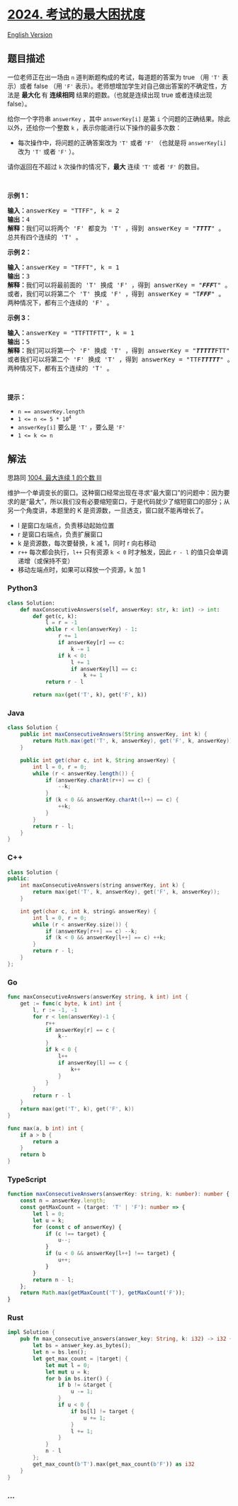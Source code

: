 # [2024. 考试的最大困扰度](https://leetcode.cn/problems/maximize-the-confusion-of-an-exam)

[English Version](/solution/2000-2099/2024.Maximize%20the%20Confusion%20of%20an%20Exam/README_EN.md)

## 题目描述

<!-- 这里写题目描述 -->

<p>一位老师正在出一场由 <code>n</code>&nbsp;道判断题构成的考试，每道题的答案为 true （用 <code><span style="">'T'</span></code> 表示）或者 false （用 <code>'F'</code>&nbsp;表示）。老师想增加学生对自己做出答案的不确定性，方法是&nbsp;<strong>最大化&nbsp;</strong>有 <strong>连续相同</strong>&nbsp;结果的题数。（也就是连续出现 true 或者连续出现 false）。</p>

<p>给你一个字符串&nbsp;<code>answerKey</code>&nbsp;，其中&nbsp;<code>answerKey[i]</code>&nbsp;是第 <code>i</code>&nbsp;个问题的正确结果。除此以外，还给你一个整数 <code>k</code>&nbsp;，表示你能进行以下操作的最多次数：</p>

<ul>
	<li>每次操作中，将问题的正确答案改为&nbsp;<code>'T'</code> 或者&nbsp;<code>'F'</code>&nbsp;（也就是将 <code>answerKey[i]</code> 改为&nbsp;<code>'T'</code>&nbsp;或者&nbsp;<code>'F'</code>&nbsp;）。</li>
</ul>

<p>请你返回在不超过 <code>k</code>&nbsp;次操作的情况下，<strong>最大</strong>&nbsp;连续 <code>'T'</code>&nbsp;或者 <code>'F'</code>&nbsp;的数目。</p>

<p>&nbsp;</p>

<p><strong>示例 1：</strong></p>

<pre>
<b>输入：</b>answerKey = "TTFF", k = 2
<b>输出：</b>4
<b>解释：</b>我们可以将两个 'F' 都变为 'T' ，得到 answerKey = "<em><strong>TTTT</strong></em>" 。
总共有四个连续的 'T' 。
</pre>

<p><strong>示例 2：</strong></p>

<pre>
<b>输入：</b>answerKey = "TFFT", k = 1
<b>输出：</b>3
<b>解释：</b>我们可以将最前面的 'T' 换成 'F' ，得到 answerKey = "<em><strong>FFF</strong></em>T" 。
或者，我们可以将第二个 'T' 换成 'F' ，得到 answerKey = "T<em><strong>FFF</strong></em>" 。
两种情况下，都有三个连续的 'F' 。
</pre>

<p><strong>示例 3：</strong></p>

<pre>
<b>输入：</b>answerKey = "TTFTTFTT", k = 1
<b>输出：</b>5
<b>解释：</b>我们可以将第一个 'F' 换成 'T' ，得到 answerKey = "<em><strong>TTTTT</strong></em>FTT" 。
或者我们可以将第二个 'F' 换成 'T' ，得到 answerKey = "TTF<em><strong>TTTTT</strong></em>" 。
两种情况下，都有五个连续的 'T' 。
</pre>

<p>&nbsp;</p>

<p><strong>提示：</strong></p>

<ul>
	<li><code>n == answerKey.length</code></li>
	<li><code>1 &lt;= n &lt;= 5 * 10<sup>4</sup></code></li>
	<li><code>answerKey[i]</code>&nbsp;要么是&nbsp;<code>'T'</code> ，要么是&nbsp;<code>'F'</code></li>
	<li><code>1 &lt;= k &lt;= n</code></li>
</ul>

## 解法

<!-- 这里可写通用的实现逻辑 -->

思路同 [1004. 最大连续 1 的个数 III](/solution/1000-1099/1004.Max%20Consecutive%20Ones%20III/README.md)

维护一个单调变长的窗口。这种窗口经常出现在寻求“最大窗口”的问题中：因为要求的是“最大”，所以我们没有必要缩短窗口，于是代码就少了缩短窗口的部分；从另一个角度讲，本题里的 K 是资源数，一旦透支，窗口就不能再增长了。

-   l 是窗口左端点，负责移动起始位置
-   r 是窗口右端点，负责扩展窗口
-   k 是资源数，每次要替换，k 减 1，同时 r 向右移动
-   `r++` 每次都会执行，`l++` 只有资源 `k < 0` 时才触发，因此 `r - l` 的值只会单调递增（或保持不变）
-   移动左端点时，如果可以释放一个资源，k 加 1

<!-- tabs:start -->

### **Python3**

<!-- 这里可写当前语言的特殊实现逻辑 -->

```python
class Solution:
    def maxConsecutiveAnswers(self, answerKey: str, k: int) -> int:
        def get(c, k):
            l = r = -1
            while r < len(answerKey) - 1:
                r += 1
                if answerKey[r] == c:
                    k -= 1
                if k < 0:
                    l += 1
                    if answerKey[l] == c:
                        k += 1
            return r - l

        return max(get('T', k), get('F', k))
```

### **Java**

<!-- 这里可写当前语言的特殊实现逻辑 -->

```java
class Solution {
    public int maxConsecutiveAnswers(String answerKey, int k) {
        return Math.max(get('T', k, answerKey), get('F', k, answerKey));
    }

    public int get(char c, int k, String answerKey) {
        int l = 0, r = 0;
        while (r < answerKey.length()) {
            if (answerKey.charAt(r++) == c) {
                --k;
            }
            if (k < 0 && answerKey.charAt(l++) == c) {
                ++k;
            }
        }
        return r - l;
    }
}
```

### **C++**

```cpp
class Solution {
public:
    int maxConsecutiveAnswers(string answerKey, int k) {
        return max(get('T', k, answerKey), get('F', k, answerKey));
    }

    int get(char c, int k, string& answerKey) {
        int l = 0, r = 0;
        while (r < answerKey.size()) {
            if (answerKey[r++] == c) --k;
            if (k < 0 && answerKey[l++] == c) ++k;
        }
        return r - l;
    }
};
```

### **Go**

```go
func maxConsecutiveAnswers(answerKey string, k int) int {
	get := func(c byte, k int) int {
		l, r := -1, -1
		for r < len(answerKey)-1 {
			r++
			if answerKey[r] == c {
				k--
			}
			if k < 0 {
				l++
				if answerKey[l] == c {
					k++
				}
			}
		}
		return r - l
	}
	return max(get('T', k), get('F', k))
}

func max(a, b int) int {
	if a > b {
		return a
	}
	return b
}
```

### **TypeScript**

```ts
function maxConsecutiveAnswers(answerKey: string, k: number): number {
    const n = answerKey.length;
    const getMaxCount = (target: 'T' | 'F'): number => {
        let l = 0;
        let u = k;
        for (const c of answerKey) {
            if (c !== target) {
                u--;
            }
            if (u < 0 && answerKey[l++] !== target) {
                u++;
            }
        }
        return n - l;
    };
    return Math.max(getMaxCount('T'), getMaxCount('F'));
}
```

### **Rust**

```rust
impl Solution {
    pub fn max_consecutive_answers(answer_key: String, k: i32) -> i32 {
        let bs = answer_key.as_bytes();
        let n = bs.len();
        let get_max_count = |target| {
            let mut l = 0;
            let mut u = k;
            for b in bs.iter() {
                if b != &target {
                    u -= 1;
                }
                if u < 0 {
                    if bs[l] != target {
                        u += 1;
                    }
                    l += 1;
                }
            }
            n - l
        };
        get_max_count(b'T').max(get_max_count(b'F')) as i32
    }
}
```

### **...**

```

```

<!-- tabs:end -->
